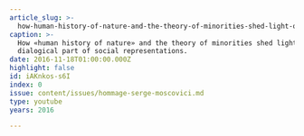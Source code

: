```yaml
---
article_slug: >-
  how-human-history-of-nature-and-the-theory-of-minorities-shed-light-on-the-dialogical-part-of-social-representations
caption: >-
  How «human history of nature» and the theory of minorities shed light on the
  dialogical part of social representations.
date: 2016-11-18T01:00:00.000Z
highlight: false
id: iAKnkos-s6I
index: 0
issue: content/issues/hommage-serge-moscovici.md
type: youtube
years: 2016

---
```

